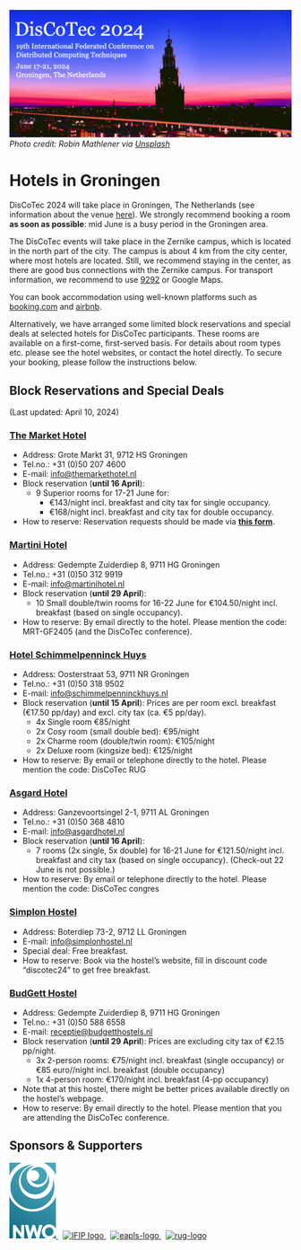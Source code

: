 [![](banner2024.v2.png)](.)
*Photo credit: Robin Mathlener via [Unsplash](https://unsplash.com/photos/black-concrete-building-during-night-time-3x-fuFPs-G0)* 

# Hotels in Groningen


DisCoTec 2024 will take place in Groningen, The Netherlands (see information about the venue [here](venue)).
We strongly recommend booking a room **as soon as possible**: mid June is a busy period in the Groningen area. 

The DisCoTec events will take place in the Zernike campus, which is located in the north part of the city. The campus is about 4 km from the city center, where most hotels are located. Still, we recommend staying in the center, as there are good bus connections with the Zernike campus. 
For transport information, we recommend to use [9292](https://9292.nl/en) or Google Maps.  

You can book accommodation using well-known platforms such as [booking.com](https://www.booking.com) and [airbnb](https://www.airbnb.com).
 
Alternatively, we have arranged some limited block reservations and special deals at selected hotels for DisCoTec participants. These rooms are available on a first-come, first-served basis. For details about room types etc. please see the hotel websites, or contact the hotel directly. To secure your booking, please follow the instructions below. 

## Block Reservations and Special Deals
(Last updated: April 10, 2024)

### [The Market Hotel](https://themarkethotel.com/) 
* Address: Grote Markt 31, 9712 HS Groningen
* Tel.no.: +31 (0)50 207 4600 
* E-mail: info@themarkethotel.nl
* Block reservation (**until 16 April**): 
  * 9 Superior rooms for 17-21 June for:
    * €143/night incl. breakfast and city tax for single occupancy.
    * €168/night incl. breakfast and city tax for double occupancy.
* How to reserve: Reservation requests should be made via [**this form**](https://forms.gle/EdwCLcDxRfN2S4jt5).


### [Martini Hotel](https://martinihotel.nl/?lang=en)
* Address: Gedempte Zuiderdiep 8, 9711 HG Groningen
* Tel.no.: +31 (0)50 312 9919
* E-mail: info@martinihotel.nl
* Block reservation (**until 29 April**): 
  * 10 Small double/twin rooms for 16-22 June for €104.50/night incl. breakfast (based on single occupancy).
* How to reserve:  By email directly to the hotel. Please mention the code: MRT-GF2405 (and the DisCoTec conference). 

### [Hotel Schimmelpenninck Huys](https://www.charmehotels.eu/nl/hotels/groningen/)
* Address: Oosterstraat 53, 9711 NR Groningen
* Tel.no.: +31 (0)50 318 9502
* E-mail: info@schimmelpenninckhuys.nl
* Block reservation (**until 15 April**): Prices are per room excl. breakfast (€17.50 pp/day) and excl. city tax (ca. €5 pp/day).
  * 4x Single room  €85/night
  * 2x Cosy room (small double bed): €95/night
  * 2x Charme room (double/twin room):  €105/night
  * 2x Deluxe room (kingsize bed): €125/night
* How to reserve: By email or telephone directly to the hotel. Please mention the code: DisCoTec RUG

### [Asgard Hotel](https://www.asgardhotel.nl/en/)
* Address: Ganzevoortsingel 2-1, 9711 AL Groningen
* Tel.no.: +31 (0)50 368 4810
* E-mail: info@asgardhotel.nl
* Block reservation (**until 16 April**): 
  * 7 rooms (2x single, 5x double) for 16-21 June for €121.50/night incl. breakfast and city tax (based on single occupancy). (Check-out 22 June is not possible.)  
* How to reserve: By email or telephone directly to the hotel. Please mention the code: DisCoTec congres

### [Simplon Hostel](https://simplonhostel.nl/)
* Address: Boterdiep 73-2, 9712 LL Groningen
* E-mail: info@simplonhostel.nl
* Special deal: Free breakfast.
* How to reserve: Book via the hostel’s website, fill in discount code “discotec24” to get free breakfast.

### [BudGett Hostel](https://www.budgetthostels.nl/?lang=en)
* Address: Gedempte Zuiderdiep 8, 9711 HG Groningen
* Tel.no.: +31 (0)50 588 6558
* E-mail: receptie@budgetthostels.nl
* Block reservation (**until 29 April**):  Prices are excluding city tax of €2.15 pp/night.
  *  3x 2-person rooms: €75/night incl. breakfast (single occupancy) or €85 euro//night incl. breakfast (double occupancy)
  * 1x 4-person room: €170/night incl. breakfast (4-pp occupancy)
* Note that at this hostel, there might be better prices available directly on the hostel’s webpage.
* How to reserve: By email directly to the hotel. Please mention that you are attending the DisCoTec conference.


<!--
| Hotel| Location / Contact  | Instructions |
| :-: | :- | :- |
| [The Market Hotel](https://themarkethotel.com/) | Grote Markt 31  9712 HS Groningen +31(0)50-2074600 info@themarkethotel.nl | TBD | 
| [Martini Hotel](https://martinihotel.nl/?lang=en) | Gedempte Zuiderdiep 8  9711 HG Groningen+31 (0)50 312 99 19 info@martinihotel.nl | When contacting the hotel to book a room use the code: MRT-GF2405 |
| [Schimmelpennick Huys Hotel](https://www.charmehotels.eu/nl/hotels/groningen/) | Oosterstraat 53 9711 NR Groningen 050-3189502 sales@schimmelpenninckhuys.nl | When contacting the hotel to book a room please use the code: DisCoTec RUG |
| [Asgard Hotel](https://www.asgardhotel.nl/en/)| Ganzevoortsingel 2-1  9711 AL Groningen +31(0)503684810 info@asgardhotel.nl | When contacting the hotel to book a room please use the code: DisCoTec  |
| [Simplon Hostel](https://simplonhostel.nl/)| Boterdiep 73-2 9712 LL Groningen info@simplonhostel.nl | When contacting the hotel to book a room please use the code “discotec24” to add breakfast at no extra costs.  |
-->

## Sponsors & Supporters

<p float="left">
  <a href="https://www.nwo.nl">
    <img alt="nwo-logo" src="NWO.jpg" height="135px" />
  </a>
  &nbsp;
  <a href="https://www.ifip.org">
    <img alt="IFIP logo" src="https://encrypted-tbn0.gstatic.com/images?q=tbn:ANd9GcS-EpsUS6bK4HbtbQ12Do2lkYu998ZGaXNCTWG4bxbd11vWDMDi" height="88px" />
  </a>
  &nbsp;
  <a href="https://eapls.org">
    <img alt="eapls-logo" src="https://www.discotec.org/2021/EAPLS_logo.jpg" height="88px" />
  </a>
  &nbsp;
  <a href="http://rug.nl">
    <img alt="rug-logo" src="https://www.rug.nl/about-ug/practical-matters/huisstijl/logobank-new/corporatelogo/corporatelogorood/rugr_logoen_rood_rgb.jpg" height="88px" />
  </a>
</p>
